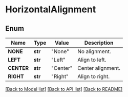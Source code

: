 ﻿# HorizontalAlignment


## Enum
Name | Type | Value | Description
------------ | ------------- | ------------- | -------------
**NONE** | **str** | "None" | No alignment.
**LEFT** | **str** | "Left" | Align to left.
**CENTER** | **str** | "Center" | Center alignment.
**RIGHT** | **str** | "Right" | Align to right.


[[Back to Model list]](../README.md#documentation-for-models) [[Back to API list]](../README.md#documentation-for-api-endpoints) [[Back to README]](../README.md)


